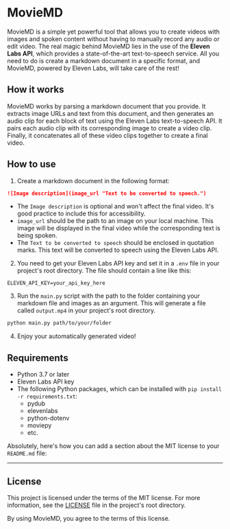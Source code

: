 # MovieMD

MovieMD is a simple yet powerful tool that allows you to create videos with images and spoken content without having to manually record any audio or edit video. The real magic behind MovieMD lies in the use of the **Eleven Labs API**, which provides a state-of-the-art text-to-speech service. All you need to do is create a markdown document in a specific format, and MovieMD, powered by Eleven Labs, will take care of the rest!

## How it works

MovieMD works by parsing a markdown document that you provide. It extracts image URLs and text from this document, and then generates an audio clip for each block of text using the Eleven Labs text-to-speech API. It pairs each audio clip with its corresponding image to create a video clip. Finally, it concatenates all of these video clips together to create a final video.

## How to use

1. Create a markdown document in the following format:

```markdown
![Image description](image_url "Text to be converted to speech.")
```

- The `Image description` is optional and won't affect the final video. It's good practice to include this for accessibility.
- `image_url` should be the path to an image on your local machine. This image will be displayed in the final video while the corresponding text is being spoken.
- The `Text to be converted to speech` should be enclosed in quotation marks. This text will be converted to speech using the Eleven Labs API.

2. You need to get your Eleven Labs API key and set it in a `.env` file in your project's root directory. The file should contain a line like this:

```env
ELEVEN_API_KEY=your_api_key_here
```

3. Run the `main.py` script with the path to the folder containing your markdown file and images as an argument. This will generate a file called `output.mp4` in your project's root directory.

```bash
python main.py path/to/your/folder
```

4. Enjoy your automatically generated video!

## Requirements

- Python 3.7 or later
- Eleven Labs API key
- The following Python packages, which can be installed with `pip install -r requirements.txt`:
  - pydub
  - elevenlabs
  - python-dotenv
  - moviepy
  - etc.

 Absolutely, here's how you can add a section about the MIT license to your `README.md` file:

---

## License

This project is licensed under the terms of the MIT license. For more information, see the [LICENSE](LICENSE) file in the project's root directory.

By using MovieMD, you agree to the terms of this license.
